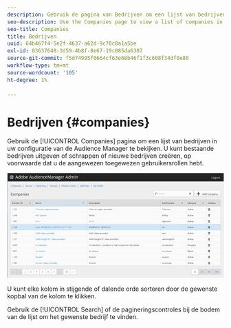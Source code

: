 ```yaml
---
description: Gebruik de pagina van Bedrijven om een lijst van bedrijven in uw configuratie van de Audience Manager te bekijken. U kunt bestaande bedrijven uitgeven of schrappen of nieuwe bedrijven creëren, op voorwaarde dat u de aangewezen toegewezen gebruikersrollen hebt.
seo-description: Use the Companies page to view a list of companies in your Audience Manager configuration. You can edit or delete existing companies or create new companies, providing that you have the appropriate user roles assigned.
seo-title: Companies
title: Bedrijven
uuid: 64b467f4-5e2f-4637-a62d-9c70c8a1a5be
exl-id: 03637648-3d59-4b8f-8e67-19c085da6387
source-git-commit: f5d74995f0664cf63e68b46f1f3c608f34df0e80
workflow-type: tm+mt
source-wordcount: '105'
ht-degree: 1%

---
```


# Bedrijven {#companies}

Gebruik de [!UICONTROL Companies] pagina om een lijst van bedrijven in uw configuratie van de Audience Manager te bekijken. U kunt bestaande bedrijven uitgeven of schrappen of nieuwe bedrijven creëren, op voorwaarde dat u de aangewezen toegewezen gebruikersrollen hebt.

![](assets/companies.png)

U kunt elke kolom in stijgende of dalende orde sorteren door de gewenste kopbal van de kolom te klikken.

Gebruik de [!UICONTROL Search] of de pagineringscontroles bij de bodem van de lijst om het gewenste bedrijf te vinden.
